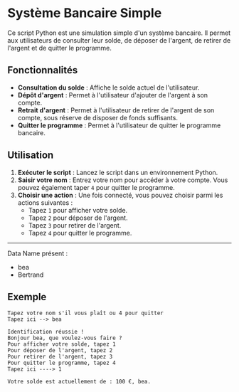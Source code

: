 # Système Bancaire Simple

Ce script Python est une simulation simple d'un système bancaire. Il permet aux utilisateurs de consulter leur solde, de déposer de l'argent, de retirer de l'argent et de quitter le programme.

## Fonctionnalités

- **Consultation du solde** : Affiche le solde actuel de l'utilisateur.
- **Dépôt d'argent** : Permet à l'utilisateur d'ajouter de l'argent à son compte.
- **Retrait d'argent** : Permet à l'utilisateur de retirer de l'argent de son compte, sous réserve de disposer de fonds suffisants.
- **Quitter le programme** : Permet à l'utilisateur de quitter le programme bancaire.

## Utilisation

1. **Exécuter le script** : Lancez le script dans un environnement Python.
2. **Saisir votre nom** : Entrez votre nom pour accéder à votre compte. Vous pouvez également taper `4` pour quitter le programme.
3. **Choisir une action** : Une fois connecté, vous pouvez choisir parmi les actions suivantes :
   - Tapez `1` pour afficher votre solde.
   - Tapez `2` pour déposer de l'argent.
   - Tapez `3` pour retirer de l'argent.
   - Tapez `4` pour quitter le programme.

---
Data Name présent : 
- bea
- Bertrand


## Exemple

```
Tapez votre nom s'il vous plaît ou 4 pour quitter
Tapez ici --> bea

Identification réussie !
Bonjour bea, que voulez-vous faire ?
Pour afficher votre solde, tapez 1
Pour déposer de l'argent, tapez 2
Pour retirer de l'argent, tapez 3
Pour quitter le programme, tapez 4
Tapez ici ----> 1

Votre solde est actuellement de : 100 €, bea.
